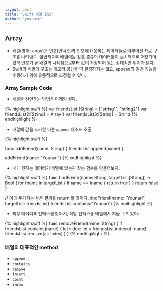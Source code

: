 ```yaml
---
layout: post
title: "Swift 배열 연습"
author: "younari"
---
```


## Array

- 배열(영어: array)은 번호(인덱스)와 번호에 대응하는 데이터들로 이루어진 자료 구조를 나타낸다. 일반적으로 배열에는 같은 종류의 데이터들이 순차적으로 저장되어, 값의 번호가 곧 배열의 시작점으로부터 값이 저장되어 있는 상대적인 위치가 된다.
- Swift의 배열의 구조는 메모리 공간을 딱 한정하지는 않고, append와 같은 기능을 수행하기 위해 유동적으로 조정될 수 있다.

### Array Sample Code

- 배열을 선언하는 방법은 아래와 같다.

{% highlight swift %}
var friendsList:[String] = ["string1", "string2"]
var friendsList2:[String] = Array<String>()
var friendsList3:[String] = [String]()
{% endhighlight %}

- 배열에 값을 추가할 때는 `append` 메소드 호출

{% highlight swift %}

func addFriend(name: String) {
        friendsList.append(name)
}

addFriend(name: "Younari")
{% endhighlight %}

- 내가 원하는 데이터가 배열에 있는지 찾는 함수를 만들어보자.

{% highlight swift %}
func findFriend(name: String, targetList:[String]) -> Bool {
    for fname in targetList {
        if name == fname {
            return true
        }
    }
    return false
}

// 아래 두가지는 같은 결과를 return 할 것이다.
findFriend(name: "Younari", targetList: friendsList)
friendsList.contains("Younari")
{% endhighlight %}



- 특정 데이터의 인덱스를 찾아서, 해당 인덱스를 배열에서 지울 수도 있다.

{% highlight swift %}
func removeFriend(name: String) {
    if friendsList.contains(name) {
        let index: Int = friendsList.index(of: name)!
        friendsList.remove(at: index)
    }
}
{% endhighlight %}

### 배열의 대표적인 method
- `append`
- `contains`
- `remove`
- `insert`
- `count`
- `index`
